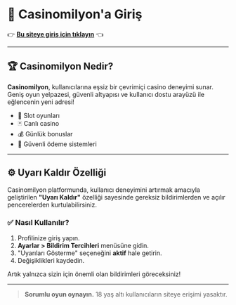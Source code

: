 # 🎰 Casinomilyon'a Giriş

👉 **[Bu siteye giriş için tıklayın](https://shorterflix.com/cmghst01)** 👈

---

## 🏆 Casinomilyon Nedir?

**Casinomilyon**, kullanıcılarına eşsiz bir çevrimiçi casino deneyimi sunar. Geniş oyun yelpazesi, güvenli altyapısı ve kullanıcı dostu arayüzü ile eğlencenin yeni adresi!

- 🎲 Slot oyunları
- 🃏 Canlı casino
- 💰 Günlük bonuslar
- 🔐 Güvenli ödeme sistemleri

---

## ⚙️ Uyarı Kaldır Özelliği

Casinomilyon platformunda, kullanıcı deneyimini artırmak amacıyla geliştirilen **"Uyarı Kaldır"** özelliği sayesinde gereksiz bildirimlerden ve açılır pencerelerden kurtulabilirsiniz.

### ✅ Nasıl Kullanılır?

1. Profilinize giriş yapın.
2. **Ayarlar > Bildirim Tercihleri** menüsüne gidin.
3. "Uyarıları Gösterme" seçeneğini **aktif** hale getirin.
4. Değişiklikleri kaydedin.

Artık yalnızca sizin için önemli olan bildirimleri göreceksiniz!

---

> **Sorumlu oyun oynayın.** 18 yaş altı kullanıcıların siteye erişimi yasaktır.

